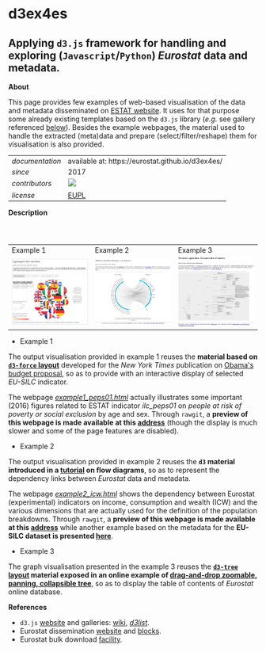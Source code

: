 d3ex4es
=======

Applying `d3.js` framework for handling and exploring (`Javascript`/`Python`) _Eurostat_ data and metadata.
---

**About**

This page provides few examples of web-based visualisation of the data and metadata disseminated on [ESTAT website](http://ec.europa.eu/eurostat/data/database). It uses for that purpose some already existing templates based on the `d3.js` library (_e.g._ see gallery referenced [below](#References)). Besides the example webpages, the material used to handle the extracted (meta)data and prepare (select/filter/reshape) them for visualisation is also provided.

<table align="center">
    <tr> <td align="left"><i>documentation</i></td> <td align="left">available at: https://eurostat.github.io/d3ex4es/</td> </tr> 
    <tr> <td align="left"><i>since</i></td> <td align="left">2017</td> </tr> 
    <tr> <td align="left"><i>contributors</i></td> 
    <td align="left" valign="middle">
<a href="https://github.com/gjacopo"><img src="https://github.com/gjacopo.png" width="40"></a>
</td> </tr> 
    <tr> <td align="left"><i>license</i></td> <td align="left"><a href="https://joinup.ec.europa.eu/sites/default/files/eupl1.1.-licence-en_0.pdfEUPL">EUPL</a> </td> </tr> 
</table>

**Description**

<table>
<header>
<td align="centre">Example 1</td>
<td align="centre">Example 2</td>
<td align="centre">Example 3</td>
</header>
<tr>
<td><kbd><a href="https://cdn.rawgit.com/eurostat/d3ex4es/01d12b8f/example1/example1_peps01.html"><img src="docs/example1_peps01.png" alt="Example 1 PEPS01" width="300"></a></kbd></td>
<td><kbd><a href="https://cdn.rawgit.com/eurostat/d3ex4es/a3a6c755/example2/example2_icw_rawgit.html"><img src="docs/example2_icw.png" alt="Example 2 ICW" width="300"></a></kbd></td>
<td><kbd><a href=""><img src="docs/example3_toc.png" alt="Example 3 ToC" width="300"></a></kbd></td>
</tr>
</table>

* Example 1

The output visualisation provided in example 1 reuses the **material based on [`d3-force` layout](https://github.com/d3/d3-force)** developed for the _New York Times_ publication on [Obama's budget proposal](http://www.nytimes.com/interactive/2012/02/13/us/politics/2013-budget-proposal-graphic.html), so as to provide with an interactive display of selected _EU-SILC_ indicator.

The webpage [_example1_peps01.html_](https://github.com/eurostat/d3ex4es/blob/master/example1/example1_peps01.html) actually illustrates some important (2016) figures related to ESTAT indicator _ilc_peps01_ on *people at risk of poverty or social exclusion* by age and sex. 
Through `rawgit`, a **preview of this webpage is made available at this [address](https://cdn.rawgit.com/eurostat/d3ex4es/01d12b8f/example1/example1_peps01.html)**  (though the display is much slower and some of the page features are disabled).

* Example 2

The output visualisation provided in example 2 reuses the **`d3` material introduced in a [tutorial](https://www.visualcinnamon.com/2015/08/stretched-chord.html) on flow diagrams**, so as to represent the dependency links between _Eurostat_ data and metadata.

The webpage [_example2_icw.html_](https://github.com/eurostat/d3ex4es/blob/master/example2/example2_icw.html) shows the dependency between Eurostat (experimental) indicators on income, consumption and wealth (ICW) and the various dimensions that are actually used for the definition of the population breakdowns. 
Through `rawgit`, a **preview of this webpage is made available at this [address](https://cdn.rawgit.com/eurostat/d3ex4es/a3a6c755/example2/example2_icw_rawgit.html)** while another example based on the metadata for the **EU-SILC dataset is presented [here](https://cdn.rawgit.com/eurostat/d3ex4es/975963db/example2/example2_ilc_rawgit.html)**.

* Example 3

The graph visualisation presented in the example 3 reuses the **[`d3-tree` layout](https://github.com/mbostock/d3/wiki/Tree-Layout) material exposed in an online example of [drag-and-drop zoomable, panning, collapsible tree](https://www.visualcinnamon.com/2015/08/stretched-chord.html)**, so as to display the  table of contents of _Eurostat_ online database.

**<a name="References"></a>References**

* `d3.js` [website](https://d3js.org/) and galleries: [wiki](https://github.com/d3/d3/wiki/Gallery), [_d3list_](http://christopheviau.com/d3list/gallery.html).
* Eurostat dissemination [website](http://ec.europa.eu/eurostat/data/database) and [blocks](https://bl.ocks.org).
* Eurostat bulk download [facility](http://ec.europa.eu/eurostat/estat-navtree-portlet-prod/BulkDownloadListing).

